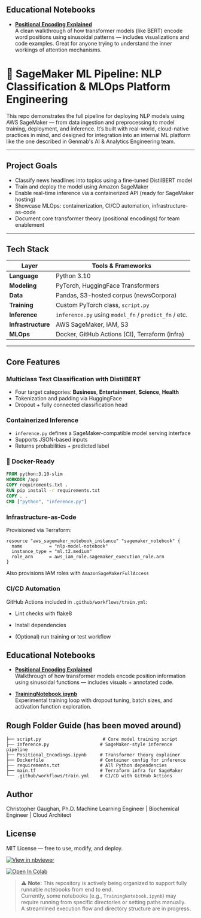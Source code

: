 ## Educational Notebooks

- [**Positional Encoding Explained**](Positional_Encodings.ipynb)  
  A clean walkthrough of how transformer models (like BERT) encode word positions using sinusoidal patterns — includes visualizations and code examples. Great for anyone trying to understand the inner workings of attention mechanisms.

# 🔬 SageMaker ML Pipeline: NLP Classification & MLOps Platform Engineering

This repo demonstrates the full pipeline for deploying NLP models using AWS SageMaker — from data ingestion and preprocessing to model training, deployment, and inference. It’s built with real-world, cloud-native practices in mind, and designed for integration into an internal ML platform like the one described in Genmab's AI & Analytics Engineering team.

---

## Project Goals

- Classify news headlines into topics using a fine-tuned DistilBERT model
- Train and deploy the model using Amazon SageMaker
- Enable real-time inference via a containerized API (ready for SageMaker hosting)
- Showcase MLOps: containerization, CI/CD automation, infrastructure-as-code
- Document core transformer theory (positional encodings) for team enablement

---

## Tech Stack

| Layer               | Tools & Frameworks                                      |
|--------------------|----------------------------------------------------------|
| **Language**        | Python 3.10                                              |
| **Modeling**        | PyTorch, HuggingFace Transformers                        |
| **Data**            | Pandas, S3-hosted corpus (newsCorpora)                  |
| **Training**        | Custom PyTorch class, `script.py`                        |
| **Inference**       | `inference.py` using `model_fn` / `predict_fn` / etc.   |
| **Infrastructure**  | AWS SageMaker, IAM, S3                                   |
| **MLOps**           | Docker, GitHub Actions (CI), Terraform (infra)          |

---

## Core Features

### Multiclass Text Classification with DistilBERT
- Four target categories: **Business**, **Entertainment**, **Science**, **Health**
- Tokenization and padding via HuggingFace
- Dropout + fully connected classification head

### Containerized Inference
- `inference.py` defines a SageMaker-compatible model serving interface
- Supports JSON-based inputs
- Returns probabilities + predicted label

### 🐳 Docker-Ready

```dockerfile
FROM python:3.10-slim
WORKDIR /app
COPY requirements.txt .
RUN pip install -r requirements.txt
COPY . .
CMD ["python", "inference.py"]
```
### Infrastructure-as-Code
Provisioned via Terraform:
```
resource "aws_sagemaker_notebook_instance" "sagemaker_notebook" {
  name          = "nlp-model-notebook"
  instance_type = "ml.t2.medium"
  role_arn      = aws_iam_role.sagemaker_execution_role.arn
}
```
Also provisions IAM roles with `AmazonSageMakerFullAccess`

### CI/CD Automation
GitHub Actions included in `.github/workflows/train.yml`:

* Lint checks with flake8

* Install dependencies

* (Optional) run training or test workflow

## Educational Notebooks

- [**Positional Encoding Explained**](Positional_Encodings.ipynb)  
  Walkthrough of how transformer models encode position information using sinusoidal functions — includes visuals + annotated code.

- [**TrainingNotebook.ipynb**](TrainingNotebook.ipynb)  
  Experimental training loop with dropout tuning, batch sizes, and activation function exploration.

## Rough Folder Guide (has been moved around)
```
├── script.py                       # Core model training script
├── inference.py                   # SageMaker-style inference pipeline
├── Positional_Encodings.ipynb     # Transformer theory explainer
├── Dockerfile                     # Container config for inference
├── requirements.txt               # All Python dependencies
├── main.tf                        # Terraform infra for SageMaker
└── .github/workflows/train.yml    # CI/CD with GitHub Actions
```

## Author
Christopher Gaughan, Ph.D.
Machine Learning Engineer | Biochemical Engineer | Cloud Architect

##  License
MIT License — free to use, modify, and deploy.

[![View in nbviewer](https://img.shields.io/badge/View%20Notebook-nbviewer-orange?logo=jupyter)](https://nbviewer.org/github/christophergaughan/SageMaker/blob/main/Positional_Encodings.ipynb)

[![Open In Colab](https://colab.research.google.com/assets/colab-badge.svg)](https://colab.research.google.com/github/christophergaughan/SageMaker/blob/main/Positional_Encodings.ipynb)

> ⚠️ **Note:** This repository is actively being organized to support fully runnable notebooks from end to end.  
Currently, some notebooks (e.g., `TrainingNotebook.ipynb`) may require running from specific directories or setting paths manually.  
A streamlined execution flow and directory structure are in progress.




